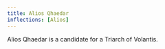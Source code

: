 ```yaml
---
title: Alios Qhaedar
inflections: [Alios]
---
```


Alios Qhaedar is a candidate for a Triarch of Volantis.


